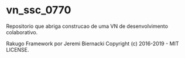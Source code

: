 # vn_ssc_0770
Repositorio que abriga construcao de uma VN de desenvolvimento colaborativo.



Rakugo Framework por Jeremi Biernacki Copyright (c) 2016-2019 - MIT LICENSE.

